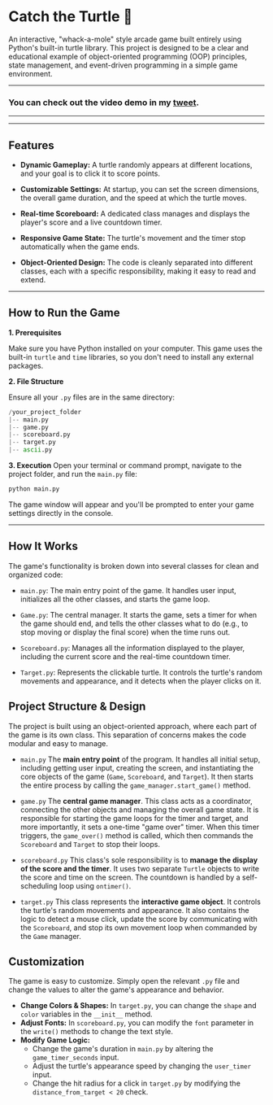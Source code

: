 # Catch the Turtle 🐢

An interactive, "whack-a-mole" style arcade game built entirely using Python's built-in turtle library. This project is designed to be a clear and educational example of object-oriented programming (OOP) principles, state management, and event-driven programming in a simple game environment.

<hr>

### You can check out the video demo in my [tweet](https://x.com/nazanin_ashrafi/status/1960447274686820423).

<hr>

---

## Features

* **Dynamic Gameplay:** A turtle randomly appears at different locations, and your goal is to click it to score points.

* **Customizable Settings:** At startup, you can set the screen dimensions, the overall game duration, and the speed at which the turtle moves.

* **Real-time Scoreboard:** A dedicated class manages and displays the player's score and a live countdown timer.

* **Responsive Game State:** The turtle's movement and the timer stop automatically when the game ends.

* **Object-Oriented Design:** The code is cleanly separated into different classes, each with a specific responsibility, making it easy to read and extend.


---

## How to Run the Game

**1. Prerequisites**

Make sure you have Python installed on your computer. This game uses the built-in `turtle` and `time` libraries, so you don't need to install any external packages.

**2. File Structure**

Ensure all your `.py` files are in the same directory:
```python
/your_project_folder
|-- main.py
|-- game.py
|-- scoreboard.py
|-- target.py
|-- ascii.py  
```

**3. Execution**
Open your terminal or command prompt, navigate to the project folder, and run the `main.py` file:
```python
python main.py
```

The game window will appear and you'll be prompted to enter your game settings directly in the console.

<hr>

## How It Works
The game's functionality is broken down into several classes for clean and organized code:

* `main.py`: The main entry point of the game. It handles user input, initializes all the other classes, and starts the game loop.

* `Game.py`: The central manager. It starts the game, sets a timer for when the game should end, and tells the other classes what to do (e.g., to stop moving or display the final score) when the time runs out.

* `Scoreboard.py`: Manages all the information displayed to the player, including the current score and the real-time countdown timer.

* `Target.py`: Represents the clickable turtle. It controls the turtle's random movements and appearance, and it detects when the player clicks on it.

## Project Structure & Design
The project is built using an object-oriented approach, where each part of the game is its own class. This separation of concerns makes the code modular and easy to manage.

* `main.py`
The **main entry point** of the program. It handles all initial setup, including getting user input, creating the screen, and instantiating the core objects of the game (`Game`, `Scoreboard`, and `Target`). It then starts the entire process by calling the `game_manager.start_game()` method.

* `game.py`
The **central game manager**. This class acts as a coordinator, connecting the other objects and managing the overall game state. It is responsible for starting the game loops for the timer and target, and more importantly, it sets a one-time "game over" timer. When this timer triggers, the `game_over()` method is called, which then commands the `Scoreboard` and `Target` to stop their loops.

* `scoreboard.py`
This class's sole responsibility is to **manage the display of the score and the timer**. It uses two separate `Turtle` objects to write the score and time on the screen. The countdown is handled by a self-scheduling loop using `ontimer()`.

* `target.py`
This class represents the **interactive game object**. It controls the turtle's random movements and appearance. It also contains the logic to detect a mouse click, update the score by communicating with the `Scoreboard`, and stop its own movement loop when commanded by the `Game` manager.


## Customization

The game is easy to customize. Simply open the relevant `.py` file and change the values to alter the game's appearance and behavior.

* **Change Colors & Shapes:** In `target.py`, you can change the `shape` and `color` variables in the `__init__` method.
* **Adjust Fonts:** In `scoreboard.py`, you can modify the `font` parameter in the `write()` methods to change the text style.
* **Modify Game Logic:**
    * Change the game's duration in `main.py` by altering the `game_timer_seconds` input.
    * Adjust the turtle's appearance speed by changing the `user_timer` input.
    * Change the hit radius for a click in `target.py` by modifying the `distance_from_target < 20` check.


